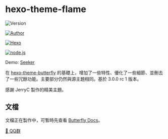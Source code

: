 # hexo-theme-flame

<img alt="Version" src="https://img.shields.io/badge/release-0.1.1(Alpha)-blue"/>

<a href="https://www.atdawn.tk/"><img alt="Author" src="https://img.shields.io/badge/author-SerokSSR-blur"/></a>

<a href="https://hexo.io"><img alt="Hexo" src="https://img.shields.io/badge/hexo-4.0+-0e83c"/></a>

<a href="https://nodejs.org/"><img alt="node.js" src="https://img.shields.io/badge/node.js-8.0+-blur"/></a>


Demo: [Seeker](https://www.atdawn.tk/)

在 [hexo-theme-butterfly](https://github.com/jerryc127/hexo-theme-butterfly) 的基礎上，增加了一些特性、優化了一些細節、並刪去了一些冗餘功能。主要部分仍然與源主題相同。基於 3.0.0 rc 1 版本。

感謝 JerryC 製作的精美主題。

## 文檔

文檔正在製作中，可暫時先查看 [Butterfly Docs](https://demo.jerryc.me/posts/21cfbf15/)。

[ 💬 QQ群 ](https://jq.qq.com/?_wv=1027&k=5KI3Jqb)

